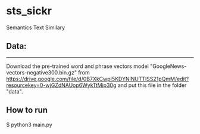 # sts_sickr
Semantics Text Similary

## Data:
------------------------
Download the pre-trained word and phrase vectors model "GoogleNews-vectors-negative300.bin.gz" from https://drive.google.com/file/d/0B7XkCwpI5KDYNlNUTTlSS21pQmM/edit?resourcekey=0-wjGZdNAUop6WykTtMip30g and put this file in the folder "data".

## How to run
$ python3 main.py
